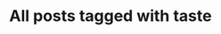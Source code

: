 ---
layout: tag
title: "All posts tagged with taste"
permalink: /weblog/tags/taste/
taxonomy: taste
---